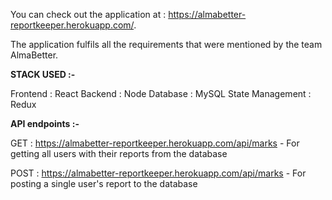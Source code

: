 You can check out the application at : https://almabetter-reportkeeper.herokuapp.com/.

The application fulfils all the requirements that were mentioned by the team AlmaBetter.

**STACK USED :-**

Frontend : React
Backend : Node
Database : MySQL
State Management : Redux

**API endpoints :-**

GET : https://almabetter-reportkeeper.herokuapp.com/api/marks - For getting all users with their reports from the database

POST : https://almabetter-reportkeeper.herokuapp.com/api/marks - For posting a single user's report to the database
